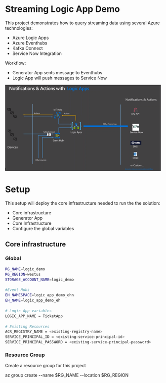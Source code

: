 # Streaming Logic App Demo



This project demonstrates how to query streaming data using several Azure technologies:

- Azure Logic Apps
- Azure Eventhubs
- Kafka Connect
- Service Now Integration

Workflow:

- Generator App sents message to Eventhubs
- Logic App will push messages to Service Now

![Architecture Overview](docs/architecture_overview.png "Architecture Overview")


# Setup

This setup will deploy the core infrastructure needed to run the the solution:

- Core infrastructure
- Generator App
- Core Infrastructure
- Configure the global variables

## Core infrastructure

### Global

```bash
RG_NAME=logic_demo
RG_REGION=westus
STORAGE_ACCOUNT_NAME=logic_demo

#Event Hubs
EH_NAMESPACE=logic_app_demo_ehn
EH_NAME=logic_app_demo_eh

# Logic App variables
LOGIC_APP_NAME = TicketApp

# Existing Resources
ACR_REGISTRY_NAME = <existing-registry-name>
SERVICE_PRINCIPAL_ID = <existing-service-principal-id>
SERVICE_PRINCIPAL_PASSWORD = <existing-service-principal-password>
```

### Resource Group

Create a resource group for this project

az group create --name $RG_NAME --location $RG_REGION